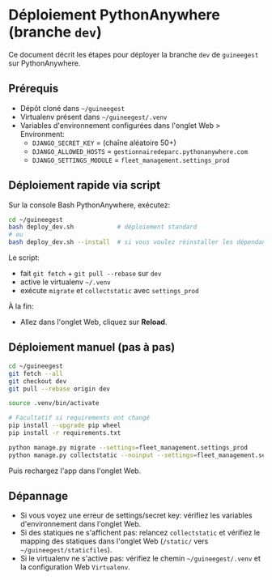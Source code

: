# Déploiement PythonAnywhere (branche `dev`)

Ce document décrit les étapes pour déployer la branche `dev` de `guineegest` sur PythonAnywhere.

## Prérequis

- Dépôt cloné dans `~/guineegest`
- Virtualenv présent dans `~/guineegest/.venv`
- Variables d'environnement configurées dans l'onglet Web > Environment:
  - `DJANGO_SECRET_KEY` = (chaîne aléatoire 50+)
  - `DJANGO_ALLOWED_HOSTS` = `gestionnairedeparc.pythonanywhere.com`
  - `DJANGO_SETTINGS_MODULE` = `fleet_management.settings_prod`

## Déploiement rapide via script

Sur la console Bash PythonAnywhere, exécutez:

```bash
cd ~/guineegest
bash deploy_dev.sh            # déploiement standard
# ou
bash deploy_dev.sh --install  # si vous voulez réinstaller les dépendances
```

Le script:
- fait `git fetch` + `git pull --rebase` sur `dev`
- active le virtualenv `~/.venv`
- exécute `migrate` et `collectstatic` avec `settings_prod`

À la fin:
- Allez dans l'onglet Web, cliquez sur **Reload**.

## Déploiement manuel (pas à pas)

```bash
cd ~/guineegest
git fetch --all
git checkout dev
git pull --rebase origin dev

source .venv/bin/activate

# Facultatif si requirements ont changé
pip install --upgrade pip wheel
pip install -r requirements.txt

python manage.py migrate --settings=fleet_management.settings_prod
python manage.py collectstatic --noinput --settings=fleet_management.settings_prod
```

Puis rechargez l'app dans l'onglet Web.

## Dépannage

- Si vous voyez une erreur de settings/secret key: vérifiez les variables d'environnement dans l'onglet Web.
- Si des statiques ne s'affichent pas: relancez `collectstatic` et vérifiez le mapping des statiques dans l'onglet Web (`/static/` vers `~/guineegest/staticfiles`).
- Si le virtualenv ne s'active pas: vérifiez le chemin `~/guineegest/.venv` et la configuration Web `Virtualenv`.
